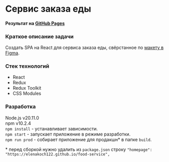 # Сервис заказа еды
#### Результат на [GitHub Pages](https://elenakoch122.github.io/food-service)  
### Краткое описание задачи 
Создать SPA на React для сервиса заказа еды, свёрстанное по [макету в Figma](https://www.figma.com/file/8ZTqyXtHQvkGiJwWYs42Fi).
### Стек технологий
- React
- Redux
- Redux Toolkit
- CSS Modules
### Разработка
Node.js v20.11.0  
npm v10.2.4  
`npm install` - устанавливает зависимости.  
`npm start` - запускает приложение в режиме разработки.  
`npm run prod` - собирает приложение для продакшн* в папке `build`.  

\* перед сборкой нужно удалить из `package.json` строку `"homepage": "https://elenakoch122.github.io/food-service",`